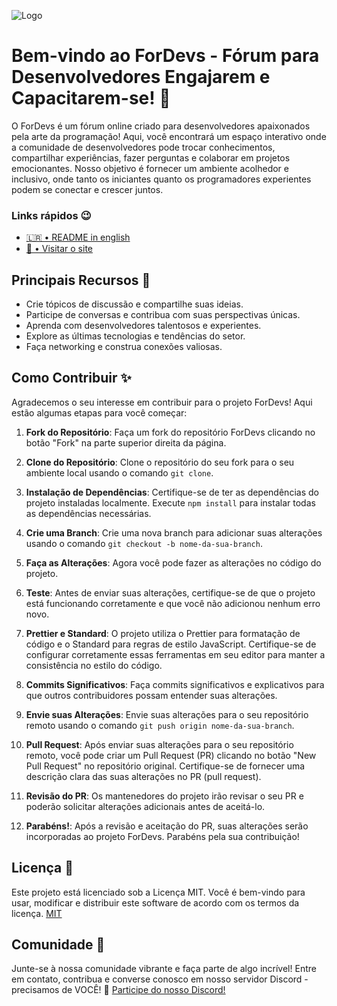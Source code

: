 ![Logo](https://media.discordapp.net/attachments/1063146193229713431/1134855732005711914/Picsart_23-07-01_10-40-05-768.png)

# Bem-vindo ao ForDevs - Fórum para Desenvolvedores Engajarem e Capacitarem-se! 🚀

O ForDevs é um fórum online criado para desenvolvedores apaixonados pela arte da programação! Aqui, você encontrará um espaço interativo onde a comunidade de desenvolvedores pode trocar conhecimentos, compartilhar experiências, fazer perguntas e colaborar em projetos emocionantes. Nosso objetivo é fornecer um ambiente acolhedor e inclusivo, onde tanto os iniciantes quanto os programadores experientes podem se conectar e crescer juntos.
### Links rápidos 😉
- [🇱🇷 • README in english](./README_en.md)
- [🚀 • Visitar o site](https://for-devs.vercel.app/)
## Principais Recursos 👀

- Crie tópicos de discussão e compartilhe suas ideias.
- Participe de conversas e contribua com suas perspectivas únicas.
- Aprenda com desenvolvedores talentosos e experientes.
- Explore as últimas tecnologias e tendências do setor.
- Faça networking e construa conexões valiosas.

## Como Contribuir ✨

Agradecemos o seu interesse em contribuir para o projeto ForDevs! Aqui estão algumas etapas para você começar:

1. **Fork do Repositório**: Faça um fork do repositório ForDevs clicando no botão "Fork" na parte superior direita da página.

2. **Clone do Repositório**: Clone o repositório do seu fork para o seu ambiente local usando o comando `git clone`.

3. **Instalação de Dependências**: Certifique-se de ter as dependências do projeto instaladas localmente. Execute `npm install` para instalar todas as dependências necessárias.

4. **Crie uma Branch**: Crie uma nova branch para adicionar suas alterações usando o comando `git checkout -b nome-da-sua-branch`.

5. **Faça as Alterações**: Agora você pode fazer as alterações no código do projeto.

6. **Teste**: Antes de enviar suas alterações, certifique-se de que o projeto está funcionando corretamente e que você não adicionou nenhum erro novo.

7. **Prettier e Standard**: O projeto utiliza o Prettier para formatação de código e o Standard para regras de estilo JavaScript. Certifique-se de configurar corretamente essas ferramentas em seu editor para manter a consistência no estilo do código.

8. **Commits Significativos**: Faça commits significativos e explicativos para que outros contribuidores possam entender suas alterações.

9. **Envie suas Alterações**: Envie suas alterações para o seu repositório remoto usando o comando `git push origin nome-da-sua-branch`.

10. **Pull Request**: Após enviar suas alterações para o seu repositório remoto, você pode criar um Pull Request (PR) clicando no botão "New Pull Request" no repositório original. Certifique-se de fornecer uma descrição clara das suas alterações no PR (pull request).

11. **Revisão do PR**: Os mantenedores do projeto irão revisar o seu PR e poderão solicitar alterações adicionais antes de aceitá-lo.

12. **Parabéns!**: Após a revisão e aceitação do PR, suas alterações serão incorporadas ao projeto ForDevs. Parabéns pela sua contribuição!

## Licença 🚨

Este projeto está licenciado sob a Licença MIT. Você é bem-vindo para usar, modificar e distribuir este software de acordo com os termos da licença.
[MIT](https://github.com/neopromic/ForDevs/blob/main/LICENSE)

## Comunidade 💜

Junte-se à nossa comunidade vibrante e faça parte de algo incrível! Entre em contato, contribua e converse conosco em nosso servidor Discord - precisamos de VOCÊ! 🌟
[Participe do nosso Discord!](https://discord.gg/ukaBBQmzUP)
